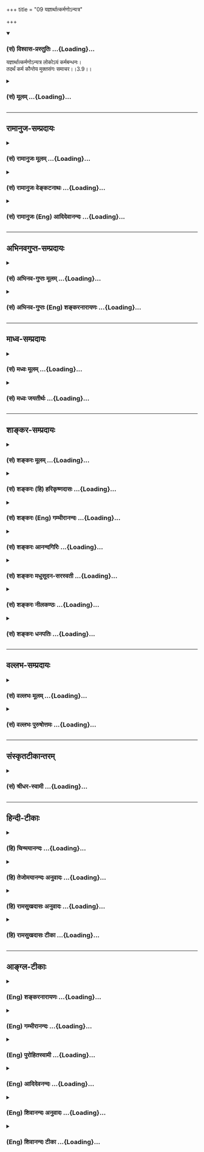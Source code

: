 +++
title = "09 यज्ञार्थात्कर्मणोऽन्यत्र"

+++
<div class="js_include" newlevelforh1="3" title="(सं) विश्वास-प्रस्तुतिः" unfilled url="/purANam_vaiShNavam/mahAbhAratam/06-bhIShma-parva/03-bhagavad-gItA-parva/saMskRtam/vishvAsa-prastutiH/03_karma-yogaH/09_yajnArthAtkarmaNo.md">
<details open><summary><h3>(सं) विश्वास-प्रस्तुतिः ...{Loading}...</h3></summary>

यज्ञार्थात्कर्मणोऽन्यत्र लोकोऽयं कर्मबन्धनः।  
तदर्थं कर्म कौन्तेय मुक्तसंगः समाचर।।3.9।।
</details>
</div>
<div class="js_include collapsed" newlevelforh1="3" title="(सं) मूलम्" unfilled url="/purANam_vaiShNavam/mahAbhAratam/06-bhIShma-parva/03-bhagavad-gItA-parva/saMskRtam/mUlam/03_karma-yogaH/09_yajnArthAtkarmaNo.md">
<details><summary><h3>(सं) मूलम् ...{Loading}...</h3></summary>

यज्ञार्थात्कर्मणोऽन्यत्र लोकोऽयं कर्मबन्धनः।  
तदर्थं कर्म कौन्तेय मुक्तसंगः समाचर।।3.9।।
</details>
</div>


_________________
## रामानुज-सम्प्रदायः
<div class="js_include collapsed" newlevelforh1="3" title="(सं) रामानुजः मूलम्" unfilled url="/purANam_vaiShNavam/mahAbhAratam/06-bhIShma-parva/03-bhagavad-gItA-parva/saMskRtam/rAmAnujaH/mUlam/03_karma-yogaH/09_yajnArthAtkarmaNo.md">
<details><summary><h3>(सं) रामानुजः मूलम् ...{Loading}...</h3></summary>

।।3.9।। यज्ञादिशास्त्रीयकर्मशेषभूताद् द्रव्यार्जनादेः **कर्मणः अन्यत्र**
आत्मीयप्रयोजनशेषभूते कर्मणि क्रियमाणे **अयं लोकः कर्मबन्धनो** भवति। अतः
त्वं यज्ञाद्यर्थं द्रव्यार्जनादिकं **कर्म समाचर** तत्र
आत्मप्रयोजनसाधनतया यः सङ्गः तस्मात् सङ्गात् मुक्तः सन् समाचर। एवं
मुक्तसङ्गेन यज्ञाद्यर्थतया कर्मणि क्रियमाणे यज्ञादिभिः कर्मभिः आराधितः
परमपुरुषः अस्य अनादिकालप्रवृत्तकर्मवासनां समुच्छिद्य अव्याकुलात्मावलोकनं
ददाति इत्यर्थः। यज्ञशिष्टेन एव सर्वपुरुषार्थसाधननिष्ठानां
शरीरधारणकर्तव्यताम् अयज्ञशिष्टेन शरीरधारणं कुर्वतां दोषं च आह

</details>
</div>
<div class="js_include collapsed" newlevelforh1="3" title="(सं) रामानुजः वेङ्कटनाथः" unfilled url="/purANam_vaiShNavam/mahAbhAratam/06-bhIShma-parva/03-bhagavad-gItA-parva/saMskRtam/rAmAnujaH/venkaTanAthaH/03_karma-yogaH/09_yajnArthAtkarmaNo.md">
<details><summary><h3>(सं) रामानुजः वेङ्कटनाथः ...{Loading}...</h3></summary>

  
  
।।3.9।। यज्ञार्थात् इति श्लोकः कर्मविधिनिषेधयोर्विषयव्यवस्थापक इति
ज्ञापयितुं शङ्कते एवं तर्हीति। द्रव्यार्जनादेरित्यत्रादिशब्देन
महायज्ञादिग्रहणम्। ममकारादीत्यत्र तु
रागद्वेषाभिनिवेशवचनादानविहरणादिग्रहः।
अहङ्कारममकारादेर्मनोवृत्तिविशेषत्वादिन्द्रियव्याकुलतारूपत्वोक्तिः। अस्य
पुरुषस्येति मुमुक्षोरपीति भावः। कर्मवासनयेति
प्राचीनयाऽनुपरतयाऽद्यतनव्यापाराभ्यासोपबृंहितया चेति भावः। बन्धनं
भविष्यतीति उत्तरोत्तरशरीरबन्धादिना संसारानुवृत्तिप्रसङ्ग इत्यर्थः।
अत्रयज्ञो वै विष्णुः तै.सं.1।7।4 इति श्रुतेःयज्ञ ईश्वरः इति
परैर्व्याख्यातम् तच्चाविरुद्धमस्माकम् तथापि
समनन्तरश्लोकपठितयज्ञशब्दैकार्थ्यमुचितमित्यभिप्रायेणाह
यज्ञादिशास्त्रीयकर्मेति। यज्ञादीत्यादिशब्देन यज्ञशब्दस्योपलक्ष्यपरत्वं
ज्ञाप्यते। शास्त्रीयकर्मशब्देनोपलक्षणोपलक्ष्याणां सामान्यतः
सङ्ग्राहकाकारं तदर्थकर्मणो निर्दोषत्वहेतुं च दर्शयति। यज्ञार्थात्
यज्ञप्रयोजनात्। तदिदं दर्शितंशेषभूतादिति। कर्मैव बन्धनं कर्मणा वा बन्धनं
यस्य स कर्मबन्धनः तस्य च बन्धकत्वं स्ववासनाद्वारा न पुनः पापतया
अविहितप्रतिषिद्धविषयत्वादत्र कर्मबन्धनशब्दस्य। अस्य पुरुषस्य कर्मवासनया
बन्धनं भविष्यति इति शङ्काग्रन्थेनायमर्थो दर्शितः। लोकोऽत्र
संसारिचेतनवर्गः। अत इति। यज्ञार्थस्य कर्मणो बन्धहेतुत्वभावादित्यर्थः।
द्रव्यादिलाभहेतुभूतयुद्धप्रोत्साहनव्यक्त्यर्थंद्रव्यार्जनादिकमित्युक्तम्।
तादर्थ्यं सङ्गत्यागश्चेत्युभयमपि विधेयमिति ज्ञापनाय
पृथग्वाक्यकरणम्। कर्तृत्वफलत्यागयोर्विलक्षणं सङ्गत्यागस्य स्वरूपं दर्शयति
तत्रेति। यत्किञ्चित्प्रयोजनमनुद्दिश्य न मन्दोऽपि प्रवर्तते इति चेत्
सत्यं प्रयोजनसाधनत्वबुद्ध्यभावेऽपि सुहृदुपचारवद्भगवत्समाराधनरूपतया
स्वरूपेण प्रयोजनत्वबुद्ध्या प्रवृत्त्युपपत्तिः। मुक्तसङ्गं इत्यत्र
सङ्गस्य बन्धकत्वविवक्षयासङ्गान्मुक्त इत्युक्तम्।
प्रकृतचोद्यस्यादृष्टद्वारा फलप्रदत्वेन परिहारं वदन्नतदर्थस्य
बन्धहेतुत्वोक्त्या फलितं तदर्थस्य मोक्षहेतुत्वप्रकारं दर्शयति एवमिति।
एतेन कर्मणामप्रामाणिकापूर्वद्वारा फलप्रदत्वमिति कुदृष्टिमतं निरस्तम्
आर्थवादिकापेक्षितदेवताप्रीतिद्वारैव फलप्रदत्वोपपत्तौ स एनं प्रीतः
प्रीणाति यजुः5।5।10।48
इत्यादिश्रुतहानाश्रुतकल्पनाद्यनुपपत्तेः। कर्मभिराराधित इत्यनेन
हविर्ग्रहणं प्रीतिश्चाभिप्रेतेपरमपुरुष इति
तदविनाभूतादित्यवर्णादिश्रुतिसिद्धविग्रहविशेषवत्त्वं
सर्वब्रह्माण्डयुगपत्कर्मसन्निधिशक्तिश्चददातीति वरप्रदत्वमिति
विग्रहादिपञ्चकप्रदर्शनम्। कर्मवासनां समुच्छिद्येति विपरीतवास नाचोद्यं
परिहृतम्।  
  

</details>
</div>
<div class="js_include collapsed" newlevelforh1="3" title="(सं) रामानुजः (Eng) आदिदेवानन्दः" unfilled url="/purANam_vaiShNavam/mahAbhAratam/06-bhIShma-parva/03-bhagavad-gItA-parva/saMskRtam/rAmAnujaH/english/AdidevAnandaH/03_karma-yogaH/09_yajnArthAtkarmaNo.md">
<details><summary><h3>(सं) रामानुजः (Eng) आदिदेवानन्दः ...{Loading}...</h3></summary>

3.9 The world is imprisoned by the bond of work only when work is done
for personal ends, but not when work is performed or money acired for
the purpose of sacrifice etc. prescribed in the scriptures. So, for the
purpose of sacrifice, you must perform acts like the acisition of money.
In doing so, overcome attachments generated by the pursuit of personal
ambitions, and then do your work in the spirit of Yajna. When a person
free from attachment does the work for the sake of sacrifices etc., the
Supreme Person, propitiated by sacrifices etc., grants him the calm
vision of the self after destroying the subtle impressions of his
Karmas, which have continued from time without beginning. Sri Krsna
stresses the need for sustenance of the body solely by the remnants of
sacrifices in respect of those who are devoted to all ends of human
life. He decries the sin of those who nourish the body by things other
than the remnants of sacrifices:

</details>
</div>


_________________
## अभिनवगुप्त-सम्प्रदायः
<div class="js_include collapsed" newlevelforh1="3" title="(सं) अभिनव-गुप्तः मूलम्" unfilled url="/purANam_vaiShNavam/mahAbhAratam/06-bhIShma-parva/03-bhagavad-gItA-parva/saMskRtam/abhinava-guptaH/mUlam/03_karma-yogaH/09_yajnArthAtkarmaNo.md">
<details><summary><h3>(सं) अभिनव-गुप्तः मूलम् ...{Loading}...</h3></summary>

।।3.9।। यतः यज्ञार्थात् इति। यज्ञार्थात् अवश्यकरणीयात् अन्यानि कर्माणि
बन्धकानि। अवश्यकर्तव्यं +++(omits अवश्यकर्तव्यम्)+++ मुक्तफलसंगतया क्रियमाणं
न फलदम्।

</details>
</div>
<div class="js_include collapsed" newlevelforh1="3" title="(सं) अभिनव-गुप्तः (Eng) शङ्करनारायणः" unfilled url="/purANam_vaiShNavam/mahAbhAratam/06-bhIShma-parva/03-bhagavad-gItA-parva/saMskRtam/abhinava-guptaH/english/shankaranArAyaNaH/03_karma-yogaH/09_yajnArthAtkarmaNo.md">
<details><summary><h3>(सं) अभिनव-गुप्तः (Eng) शङ्करनारायणः ...{Loading}...</h3></summary>

3.9 Yajnarthat etc. Binding are the actions which are different from the
one that is Yajnartha, i.e., the one that is to be performed
necessarily. The action, that is to be performed necessarily, does not
yield any fruit, if it is performed with no attachment for the fruit.

</details>
</div>


_________________
## माध्व-सम्प्रदायः
<div class="js_include collapsed" newlevelforh1="3" title="(सं) मध्वः मूलम्" unfilled url="/purANam_vaiShNavam/mahAbhAratam/06-bhIShma-parva/03-bhagavad-gItA-parva/saMskRtam/madhvaH/mUlam/03_karma-yogaH/09_yajnArthAtkarmaNo.md">
<details><summary><h3>(सं) मध्वः मूलम् ...{Loading}...</h3></summary>

।।3.9।। कर्मणा बध्यते जन्तुः म.भा.12।241।7 इति कर्म बन्धकं स्मृतमित्यत आह
यज्ञार्थादिति। कर्म बन्धनं यस्य लोकस्य स कर्मबन्धनः। यज्ञो विष्णुः
यज्ञार्थं सङ्गरहितं कर्म न बन्धकमित्यर्थः। मुक्तसङ्ग इति सङ्ग विशेषणात्
कामान्यः कामयते मुं.उ.3।2।2 इति श्रुतेश्चअनिष्टमिष्टं 18।12 इति
वक्ष्यमाणत्वाच्चएतान्यपि तु कर्माणि 18।6 इति च तस्मान्नेष्टियाजुकः
स्यात् बृ.उ.1।5।2 इति च विशेषवचनत्वे समेऽपि विशेषणं परिशिष्यते।

</details>
</div>
<div class="js_include collapsed" newlevelforh1="3" title="(सं) मध्वः जयतीर्थः" unfilled url="/purANam_vaiShNavam/mahAbhAratam/06-bhIShma-parva/03-bhagavad-gItA-parva/saMskRtam/madhvaH/jayatIrthaH/03_karma-yogaH/09_yajnArthAtkarmaNo.md">
<details><summary><h3>(सं) मध्वः जयतीर्थः ...{Loading}...</h3></summary>

।।3.9।। इदानीं तृतीयं पक्षमाशङ्क्य तत्परिहाराय श्लोकमवतारयति
**कर्मणे**ति। बन्धकं मोक्षस्य प्रतिबन्धकं अतो न करोमीति शेषः।
तत्पुरुषत्वभ्रान्तिनिरासायाह **कर्मे**ति। तत्पुरुषत्वेऽसङ्गतिः स्यादिति
भावः। यज्ञशब्दस्य यागार्थत्वप्रतीतिमपाकर्तुमाह **यज्ञ** इति।
अवैष्णवयागस्यापि बन्धकत्वादिति भावः।
तदर्थमित्युत्तरवाक्यस्यासङ्गतिपरिहारायार्थात्सिद्धं पूर्ववाक्यार्थमाह
**यज्ञार्थ**मिति। सङ्गरहितमित्यनुक्तं कस्मादुक्तं इत्यत आह **मुक्ते**ति।
इष्टियाजुकः फलेच्छया यष्टा। ननुकर्मणा बध्यते जन्तुः इत्यपि विशेषवचनम्
अविद्यादीनामनेकेषां बन्धकत्वेनाविद्यादिभिरिति सामान्यस्यानुपात्तत्वात्
गीतावाक्यं कर्म न बन्धकमितीदमपि विशेषवचनं तत्कथं तत्परिहारायावतार्यं
व्याख्यातं इत्यत आह **विशेषे**ति। यद्युक्तविधया द्वयोर्विशेषवचनत्वं समं
तथापि गीतावाक्येयज्ञार्थात् इत्यादिविशेषणमुच्यतेऽतस्तदपेक्षया
तत्सामान्यवचनमेव अतो युक्तमेतद्व्याख्यानमिति भावः। अयमत्र
प्रत्युत्तरक्रमःकर्मणा बध्यते इति वाक्यमाश्रित्य न युद्धादिकर्मत्यागः
कार्यः तस्यावैष्णवकाम्यकर्मविषयत्वात्। कुतः सङ्कोचः इति चेत् परेणापि
परिस्पन्दमात्रस्य त्यक्तुमशक्यत्वेनासङ्कुचितार्थतायाः
स्वीकर्तुमशक्यत्वात्। तर्ह्यत एव
बाधकाच्छरीरयात्रार्थकर्मव्यतिरिक्तविषयत्वं कल्प्यत इति चेत् न
वैय्यर्थ्यात्। एवमपि मनोव्यापारस्याल्पकत्वेन प्रतिबन्धकाभावो न सिध्यति।
तस्यैवान्वयव्यतिरेकाभ्यां प्रयोजकत्वावधारणात् बाधकात्सङ्कोचमङ्गीकुर्वतां
चायमपि सङ्कोचोऽङ्गीकार्यः विधानसामर्थ्यात् युद्धादीनामपि
तत्तद्वर्णाश्रमोचितत्वात्। न च विधानस्यामुमुक्षुविषयत्वम् कल्पकाभावात्।
न चेदमेव वाक्यं कल्पकम् तस्यावैष्णवादिकर्मत्यागेन चरितार्थत्वात्
धर्मिपरित्यागाद्धर्ममात्रपरित्यागस्य ज्यायस्त्वात्। अतो न कर्मस्वरूपं
त्याज्यमिति।

</details>
</div>


_________________
## शाङ्कर-सम्प्रदायः
<div class="js_include collapsed" newlevelforh1="3" title="(सं) शङ्करः मूलम्" unfilled url="/purANam_vaiShNavam/mahAbhAratam/06-bhIShma-parva/03-bhagavad-gItA-parva/saMskRtam/shankaraH/mUlam/03_karma-yogaH/09_yajnArthAtkarmaNo.md">
<details><summary><h3>(सं) शङ्करः मूलम् ...{Loading}...</h3></summary>

।।3.9।। यज्ञो वै विष्णुः (तै0 सं0 1.7.4) इति श्रुतेः यज्ञः ईश्वरः तदर्थं
यत् क्रियते तत् यज्ञार्थं कर्म। तस्मात् **कर्मणः अन्यत्र** अन्येन कर्मणा
**लोकः अयम्** अधिकृतः कर्मकृत् **कर्मबन्धनः** कर्म बन्धनं यस्य सोऽयं
कर्मबन्धनः लोकः न तु **यज्ञार्थात्**। अतः **तदर्थं** यज्ञार्थं **कर्म
कौन्तेय मुक्तसङ्गः** कर्मफलसङ्गवर्जितः सन् **समाचर** निर्वर्तय।। इतश्च
अधिकृतेन कर्म कर्तव्यम्

</details>
</div>
<div class="js_include collapsed" newlevelforh1="3" title="(सं) शङ्करः (हि) हरिकृष्णदासः" unfilled url="/purANam_vaiShNavam/mahAbhAratam/06-bhIShma-parva/03-bhagavad-gItA-parva/saMskRtam/shankaraH/hindI/harikRShNadAsaH/03_karma-yogaH/09_yajnArthAtkarmaNo.md">
<details><summary><h3>(सं) शङ्करः (हि) हरिकृष्णदासः ...{Loading}...</h3></summary>

।।3.9।। जो तू ऐसा समझता है कि बन्धनकारक होनेसे कर्म नहीं करना चाहिये तो
यह समझना भी भूल है। कैसे  
  
यज्ञ ही विष्णु है इस श्रुतिप्रमाणसे यज्ञ ईश्वर है और उसके लिये जो कर्म
किया जाय वह यज्ञार्थ कर्म है उस ( ईश्वरार्थ ) कर्मको छोड़कर दूसरे
कर्मोंसे कर्म करनेवाला अधिकारी मनुष्यसमुदाय कर्मबन्धनयुक्त हो जाता है पर
ईश्वरार्थ किये जानेवाले कर्मसे नहीं। इसलिये हे कौन्तेय तू कर्मफल और
आसक्तिसे रहित होकर ईश्वरार्थ कर्मोंका भली प्रकार आचरण कर।

</details>
</div>
<div class="js_include collapsed" newlevelforh1="3" title="(सं) शङ्करः (Eng) गम्भीरानन्दः" unfilled url="/purANam_vaiShNavam/mahAbhAratam/06-bhIShma-parva/03-bhagavad-gItA-parva/saMskRtam/shankaraH/english/gambhIrAnandaH/03_karma-yogaH/09_yajnArthAtkarmaNo.md">
<details><summary><h3>(सं) शङ्करः (Eng) गम्भीरानन्दः ...{Loading}...</h3></summary>

3.9 Ayam, this; lokah, man, the one who is eligible for action;
karma-bandhanah, becomes bound by actions- the person who has karma as
his bondage (bandhana) is karma-bandhanah-; anyatra, other than; that
karmanah, action; yajnarthat, meant for Got not by that meant for God.
According to the Vedic text, 'Sacrifice is verily Visnu' (Tai. Sam.
1.7.4), yajnah means God; whatever is done for Him is yajnartham.
Therefore, mukta-sangah, without being attached, being free from
attachment to the results of actions; O son of Kunti, samacara, you
perform; karma, actions; tadartham, for Him, for God. An eligible person
should engage in work for the following reason also:

</details>
</div>
<div class="js_include collapsed" newlevelforh1="3" title="(सं) शङ्करः आनन्दगिरिः" unfilled url="/purANam_vaiShNavam/mahAbhAratam/06-bhIShma-parva/03-bhagavad-gItA-parva/saMskRtam/shankaraH/AnandagiriH/03_karma-yogaH/09_yajnArthAtkarmaNo.md">
<details><summary><h3>(सं) शङ्करः आनन्दगिरिः ...{Loading}...</h3></summary>

।।3.9।। कर्मणा बध्यते जन्तुः इति स्मृतेर्बन्धार्थं कर्म तन्न
श्रेयोऽर्थिना कर्तव्यमित्याशङ्कामनमूद्य दूषयति **यच्चेत्यादिना।**
कर्माधिकृतस्य तदकरणमयुक्तमिति प्रतिज्ञातं प्रश्नपूर्वकं विवृणोति
**कथमित्यादिना।** फलाभिसन्धिमन्तरेण यज्ञार्थं कर्म कुर्वाणस्य
बन्धाभावात्तादर्थ्येन कर्म कर्तव्यमित्याह **तदर्थमिति।** यज्ञार्थं
कर्मेत्ययुक्तं नहि कर्मार्थमेव कर्मेत्याशङ्क्य व्याचष्टे **यज्ञो वै
विष्णुरिति।** कथं तर्हि कर्मणा बध्यते जन्तुरिति स्मृतिस्तत्राह
**तस्मादिति।** ईश्वरार्पणबुद्ध्या कृतस्य कर्मणो बन्धार्थत्वाभावे फलितमाह
**अत इति।**

</details>
</div>
<div class="js_include collapsed" newlevelforh1="3" title="(सं) शङ्करः मधुसूदन-सरस्वती" unfilled url="/purANam_vaiShNavam/mahAbhAratam/06-bhIShma-parva/03-bhagavad-gItA-parva/saMskRtam/shankaraH/madhusUdana-sarasvatI/03_karma-yogaH/09_yajnArthAtkarmaNo.md">
<details><summary><h3>(सं) शङ्करः मधुसूदन-सरस्वती ...{Loading}...</h3></summary>

।।3.9।। कर्मणा बध्यते जन्तुः इति स्मृतेः सर्वं कर्म
बन्धात्मकत्वान्मुमुक्षुणा न कर्तव्यमिति मत्वा तस्योत्तरमाह यज्ञः
परमेश्वरःयज्ञो वै विष्णुः इति श्रुतेः तदाराधनार्थं यत्कर्म क्रियते
तद्यज्ञार्थं तस्मात्मर्कणोऽन्यत्र कर्मणि प्रवृत्तोऽयं लोकः कर्माधिकारी
कर्मबन्धनः कर्मणा बध्यते नत्वीश्वराराधनार्थेन। अतस्तदर्थं यज्ञार्थं कर्म
हे कौन्तेय त्वं कर्मण्यधिकृतो मुक्तसङ्गः सन्समाचर सम्यक्
श्रद्धादिपुरःसरमाचर।

</details>
</div>
<div class="js_include collapsed" newlevelforh1="3" title="(सं) शङ्करः नीलकण्ठः" unfilled url="/purANam_vaiShNavam/mahAbhAratam/06-bhIShma-parva/03-bhagavad-gItA-parva/saMskRtam/shankaraH/nIlakaNThaH/03_karma-yogaH/09_yajnArthAtkarmaNo.md">
<details><summary><h3>(सं) शङ्करः नीलकण्ठः ...{Loading}...</h3></summary>

।।3.9।। ननुकर्मणा बध्यते जन्तुः इति कर्मणां बन्धकत्वस्मृतेः कथं मुमुक्षुं
मां तत्र नियोजयसीत्याशङ्क्याह **यज्ञार्थादिति।** यज्ञः
परमेश्वराराधनंयज्ञ देवपूजायाम् इति धात्वर्थानुगमात्। तदर्थंयज्ञो वै
विष्णुः इति श्रुतेर्विष्णुर्वा तदाराधनार्थं यत्कर्म ततोऽन्यत्र कर्मणि
स्वर्गाद्यर्थे प्रवृत्तोऽयं लोकः कर्मबन्धनः कर्मणा बध्यते
नत्वीश्वराराधनार्थेन। अतस्तदर्थं ईश्वराराधनार्थं कर्म वर्णाश्रमोचितं हे
कौन्तेय मुक्तसङ्गः फलाभिलाषशून्यः सन् समाचर सम्यक्कुरु।

</details>
</div>
<div class="js_include collapsed" newlevelforh1="3" title="(सं) शङ्करः धनपतिः" unfilled url="/purANam_vaiShNavam/mahAbhAratam/06-bhIShma-parva/03-bhagavad-gItA-parva/saMskRtam/shankaraH/dhanapatiH/03_karma-yogaH/09_yajnArthAtkarmaNo.md">
<details><summary><h3>(सं) शङ्करः धनपतिः ...{Loading}...</h3></summary>

।।3.9।। ननुकर्मणा बध्यते जन्तुर्विद्यया च विमुच्यते इति स्मृत्या यच्च
मन्यसे बन्धार्थत्वात्कर्म न कर्तव्यमिति तदप्यसदित्याह **यज्ञेति।**
यज्ञार्थादीश्वरार्थात्। यज्ञो वै विष्णुः इति श्रुतेः कर्मणोऽन्यत्रान्येन
कर्मणाऽयं लोकः कर्म बन्धनं यस्य सः। ये त्वन्यत्र कर्मणि प्रवृत्तोऽयं
लोकः कर्मणा बध्यत इति भाष्यविरुद्धं वर्णयन्ति तैः प्रवृत्तपदाध्याहारदोषः
कर्मण्यनुशासनाभावाद्बहुलग्रहणस्यागतिकगतित्वात् ल्युडनुपपत्तिदोषो
बहुव्रीह्यभावेन पुंलिङ्गानुपपत्तिदोषश्च परिहरणीयः।
तस्मात्कर्मफलासंगवर्जितःसन् कर्म समाचर। कौन्तेयेति संबोधयन् स्वपक्षग्रहण
उत्साहयति।

</details>
</div>


_________________
## वल्लभ-सम्प्रदायः
<div class="js_include collapsed" newlevelforh1="3" title="(सं) वल्लभः मूलम्" unfilled url="/purANam_vaiShNavam/mahAbhAratam/06-bhIShma-parva/03-bhagavad-gItA-parva/saMskRtam/vallabhaH/mUlam/03_karma-yogaH/09_yajnArthAtkarmaNo.md">
<details><summary><h3>(सं) वल्लभः मूलम् ...{Loading}...</h3></summary>

।।3.9।। साङ्ख्यास्त्वात्मातिरिक्तस्य बन्धकत्वमालोच्य कर्म न कार्यमिति
वदन्ति तत्तदधिकृतविषयमपि न श्रौतमिति निर्णयमाह यज्ञार्थादिति। इज्यतेऽनेन
सावयवो भगवानिति यज्ञस्तदर्थात्। वेदे हि मुख्यः कर्मयज्ञ एव
भगवद्रूपत्वात्। ततोऽन्यत्र काम्ये परधर्मे वा बन्धनम्। यज्ञरूपो हरिः
कर्मोपास्तिकाण्डे परे बृहत्। प्रेमभक्तौ तु स्वयं हीत्यानर्थक्यं न
युज्यते। बुद्ध्वा चेत्कुरुते कर्म ततस्तद्बन्धकं न हि। अन्यथा करणे तस्य
सर्वथाबन्धसम्भवः इत्यर्थो दर्शितः।

</details>
</div>
<div class="js_include collapsed" newlevelforh1="3" title="(सं) वल्लभः पुरुषोत्तमः" unfilled url="/purANam_vaiShNavam/mahAbhAratam/06-bhIShma-parva/03-bhagavad-gItA-parva/saMskRtam/vallabhaH/puruShottamaH/03_karma-yogaH/09_yajnArthAtkarmaNo.md">
<details><summary><h3>(सं) वल्लभः पुरुषोत्तमः ...{Loading}...</h3></summary>

  
  
।।3.9।। नन्वेवं चेत्तदा कर्माकरणं पूर्वं कथ मुक्तं इत्याशङ्क्याह
यज्ञार्थादिति। अन्यत्र मत्सेवातोऽन्यत्र कर्ममार्गे कर्मबन्धनः
कर्मनिबन्धनोऽयं लोकः। कर्मणो यज्ञार्थात् इत्युक्त्वा कर्म
कार्यमित्याहुस्ततस्तत्कर्म न मत्फलकमिति मया बन्धकत्वात्तत्त्याग उक्तः
यतस्तत्कर्म बन्धकमतस्तत्त्यक्त्वा कर्म कुर्वित्याह तदर्थमिति। तदर्थं
यज्ञार्थं मुक्तसङ्गः सन् कर्म मत्सेवारूपं समाचर सम्यक्प्रकारेण कुरु।  
  

</details>
</div>


_________________
## संस्कृतटीकान्तरम्
<div class="js_include collapsed" newlevelforh1="3" title="(सं) श्रीधर-स्वामी" unfilled url="/purANam_vaiShNavam/mahAbhAratam/06-bhIShma-parva/03-bhagavad-gItA-parva/saMskRtam/shrIdhara-svAmI/03_karma-yogaH/09_yajnArthAtkarmaNo.md">
<details><summary><h3>(सं) श्रीधर-स्वामी ...{Loading}...</h3></summary>

।।3.9।। साङ्ख्यास्तु सर्वमपि कर्म बन्धकत्वान्न
कार्यमित्याहुस्तन्निराकुर्वन्नाह **यज्ञार्थादिति।** यज्ञोऽत्र
विष्णुः। यज्ञो वै विष्णुःइति श्रुतेः। तदाराधनार्थात्कर्मणोऽन्यत्र तदेकं
विनाऽयं लोकः कर्मबन्धनः कर्मभिर्बध्यते न त्वीश्वराराधनार्थेन कर्मणा।
अतस्तदर्थ विष्णुप्रीत्यर्थं मुक्तसङ्गो निष्कामः सन्कर्म सम्यगाचर।

</details>
</div>


_________________
## हिन्दी-टीकाः
<div class="js_include collapsed" newlevelforh1="3" title="(हि) चिन्मयानन्दः" unfilled url="/purANam_vaiShNavam/mahAbhAratam/06-bhIShma-parva/03-bhagavad-gItA-parva/hindI/chinmayAnandaH/03_karma-yogaH/09_yajnArthAtkarmaNo.md">
<details><summary><h3>(हि) चिन्मयानन्दः ...{Loading}...</h3></summary>

।।3.9।। प्रत्येक कर्म कर्त्ता के लिये बन्धन उत्पन्न नहीं करता। केवल
अविवेकपूर्वक किये हुये कर्म ही मन में वासनाओं की वृद्धि करके परिच्छिन्न
अहंकार और अपरिच्छिन्न आत्मस्वरूप के मध्य एक अभेद्य दीवार खड़ी कर देते
हैं। वासनाओं से पूर्ण अन्तकरण वाले व्यक्ति में दिव्यत्व का कोई प्रकाश
नहीं दिखाई देता। पारम्परिक अर्थानुसार यज्ञ के अतिरिक्त जो अन्य कर्म हैं
वे वासनाओं को उत्पन्न कर व्यक्ति के विकास में अवरोधक बन जाते हैं। यहां
यज्ञ शब्द का अर्थ है वे सब कर्म जिन्हें मनुष्य निस्वार्थ भाव एवं समर्पण
की भावना से विश्व के कल्याण के लिये करता है। ऐसे कर्म व्यक्ति के पतन में
नहीं वरन् उत्थान में ही सहायक होते हैं। यज्ञ शब्द का उपर्युक्त अर्थ समझ
लेने पर आगे के श्लोक और अधिक स्पष्ट होंगे और उनमें उपदिष्ट ज्ञान
सम्पूर्ण विश्व के उपयुक्त होगा। जब समाज के लोग आगे आकर परस्पर सहयोग एवं
समर्पण की भावना से कर्म करेंगे केवल तभी वह समाज दारिद्रय और दुखों के
बन्धनों से मुक्त हो सकता है यह एक ऐतिहासिक सत्य है। ऐसे कर्मों का
सम्पादन अनासक्ति के होने से ही संभव होगा। अर्जुन में यह दोष आ गया था कि
वह विरुद्ध पक्ष के व्यक्तियों के साथ अत्यन्त आसक्त हो गया और
परिणामस्वरूप परिस्थिति को ठीक समझ नहीं पाया इसलिये समसामयिक कर्तव्य का
त्याग कर कर्मक्षेत्र से पलायन करने की उसकी प्रवृत्ति हो गयी।  
  
कर्ममार्ग के अधिकारी व्यक्ति को निम्नलिखित कारणों से भी कर्म करना चाहिये

</details>
</div>
<div class="js_include collapsed" newlevelforh1="3" title="(हि) तेजोमयानन्दः अनुवादः" unfilled url="/purANam_vaiShNavam/mahAbhAratam/06-bhIShma-parva/03-bhagavad-gItA-parva/hindI/tejomayAnandaH/anuvAdaH/03_karma-yogaH/09_yajnArthAtkarmaNo.md">
<details><summary><h3>(हि) तेजोमयानन्दः अनुवादः ...{Loading}...</h3></summary>

।।3.9।। यज्ञ के लिये किये हुए कर्म के अतिरिक्त अन्य कर्म में प्रवृत्त
हुआ यह पुरुष कर्मों द्वारा बंधता है इसलिए हे कौन्तेय आसक्ति को त्यागकर
यज्ञ के निमित्त ही कर्म का सम्यक् आचरण करो।।  
  

</details>
</div>
<div class="js_include collapsed" newlevelforh1="3" title="(हि) रामसुखदासः अनुवादः" unfilled url="/purANam_vaiShNavam/mahAbhAratam/06-bhIShma-parva/03-bhagavad-gItA-parva/hindI/rAmasukhadAsaH/anuvAdaH/03_karma-yogaH/09_yajnArthAtkarmaNo.md">
<details><summary><h3>(हि) रामसुखदासः अनुवादः ...{Loading}...</h3></summary>

।।3.9।। यज्ञ (कर्तव्यपालन) के लिये किये जानेवाले कर्मोंसे अन्यत्र (अपने
लिये किये जानेवाले) कर्मोंमें लगा हुआ यह मनुष्य-समुदाय कर्मोंसे बँधता
है, इसलिये हे कुन्तीनन्दन ! तू आसक्ति-रहित होकर उस यज्ञके लिये ही
कर्तव्य-कर्म कर।

</details>
</div>
<div class="js_include collapsed" newlevelforh1="3" title="(हि) रामसुखदासः टीका" unfilled url="/purANam_vaiShNavam/mahAbhAratam/06-bhIShma-parva/03-bhagavad-gItA-parva/hindI/rAmasukhadAsaH/TIkA/03_karma-yogaH/09_yajnArthAtkarmaNo.md">
<details><summary><h3>(हि) रामसुखदासः टीका ...{Loading}...</h3></summary>

3.9।।***व्याख्या--*'यज्ञार्थात् कर्मणोऽन्यत्र'** गीताके अनुसार
कर्तव्यमात्रका नाम 'यज्ञ' है। 'यज्ञ' शब्दके अन्तर्गत यज्ञ, दान, तप, होम,
तीर्थ-सेवन, व्रत, वेदाध्ययन आदि समस्त शारीरिक, व्यावहारिक और पारमार्थिक
क्रियाएँ आ जाती हैं। कर्तव्य मानकर किये जानेवाले व्यापार, नौकरी, अध्ययन,
अध्यापन आदि सब शास्त्रविहित कर्मोंका नाम भी यज्ञ है। दूसरोंको सुख
पहुँचाने तथा उनका हित करनेके लिये जो भी कर्म किये जाते हैं वे सभी
यज्ञार्थ कर्म हैं। यज्ञार्थ कर्म करनेसे आसक्ति बहुत जल्दी मिट जाती है
तथा कर्मयोगीके सम्पूर्ण कर्म नष्ट हो जाते हैं (गीता 4। 23) अर्थात् वे
कर्म स्वयं तो बन्धनकारक होते नहीं, प्रत्युत पूर्वसंचित कर्मसमूहको भी
समाप्त कर देते हैं। वास्तवमें मनुष्यकी स्थिति उसके उद्दश्यके अनुसार होती
है, क्रियाके अनुसार नहीं। जैसे व्यापारीका प्रधान उद्देश्य धन कमाना रहता
है; अतः वास्तवमें उसकी स्थिति धनमें ही रहती है और दुकान बंद करते ही उसकी
वृत्ति धनकी तरफ चली जाती है। ऐसे ही यज्ञार्थ कर्म करते समय कर्मयोगीकी
स्थिति अपने उद्देश्य--परमात्मामें ही रहती है और कर्म समाप्त करते ही उसकी
वृत्ति परमात्माकी तरफ चली जाती है।  
  
सभी वर्णोंके लिये अलग-अलग कर्म हैं। एक वर्णके लिये कोई कर्म स्वधर्म है
तो वही दूसरे वर्णोंके लिये (विहित न होनेसे) परधर्म अर्थात् अन्यत्र कर्म
हो जाता है; जैसे --भिक्षासे जीवन-निर्वाह करना ब्राह्मणके लिये तो स्वधर्म
है, पर क्षत्रियके लिये परधर्म है। इसी प्रकार निष्कामभावसे कर्तव्यकर्म
करना मनुष्यका स्वधर्म है और सकामभावसे कर्म करना परधर्म है। जितने भी सकाम
और निषिद्ध कर्म हैं वे सब-के-सब 'अन्यत्र-कर्म' की श्रेणीमें ही हैं। अपने
सुख मान बड़ाई आराम आदिके लिये जितने कर्म किये जायँ वे सबकेसब भी
अन्यत्रकर्म हैं **(टिप्पणी प₀ 126)**। अतः छोटा-से-छोटा तथा बड़ा-से़-बड़ा
जो भी कर्म किया जाय, उसमें साधकको सावधान रहना चाहिये कि कहीं किसी
स्वार्थकी भावनासे तो कर्म नहीं हो रहा है ! साधक उसीको कहते हैं, जो
निरन्तर सावधान रहता है। इसलिये साधकको अपनी साधनाके प्रति सतर्क, जागरूक
रहना ही चाहिये।  
  
'अन्यत्र-कर्म' के विषयमें दो गुप्त भाव--(1) किसीके आनेपर यदि कोई मनुष्य
उसके प्रति 'आइये ! बैठिये ! 'आदि आदरसूचक शब्दोंका प्रयोग करता है, पर
भीतरसे अपनेमें सज्जनताका आरोप करता है अथवा 'ऐसा कहनेसे आनेवाले व्यक्तिपर
मेरा अच्छा असर पड़ेगा'--इस भावसे कहता है तो इसमें स्वार्थकी भावना छिपी
रहनेसे यह 'अन्यत्र-कर्म' ही है, यज्ञार्थ कर्म नहीं।  
  
(2) सत्सङ्ग, सभा आदिमें कोई व्यक्ति मनमें इस भावको रखते हुए प्रश्न करता
है कि वक्ता और श्रोतागण मुझे अच्छा जानकार समझेंगे तथा उनपर मेरा अच्छा
असर पड़ेगा तो यह 'अन्यत्र-कर्म' ही है, यज्ञार्थ कर्म नहीं। तात्पर्य यह है
कि साधक कर्म तो करे, पर उसमें स्वार्थ, कामना आदिका भाव नहीं रहना चाहिये।
कर्मका निषेध नहीं है, प्रत्युत सकामभावका निषेध है। साधकको भोग और
ऐश्वर्य-बुद्धिसे कोई भी कर्म नहीं करना चाहिये; क्योंकि ऐसी बुद्धिमें
भोगसक्ति और कामना रहती है, जिससे कर्मयोगका आचरण नहीं हो पाता।
निर्वाह-बुद्धिसे कर्म करनेपर भी जीनेकी कामना बनी रहती है। अतः
निर्वाह-बुद्धि भी त्याज्य है। साधकको केवल साधनबुद्धिसे ही प्रत्येक कर्म
करना चाहिये। सबसे उत्तम साधक तो वह है, जो अपनी मुक्तिके लिये भी कोई कर्म
न करके केवल दूसरोंके हितके लिये कर्म करता है। कारण कि अपना हित दूसरोंके
लिये कर्म करनेसे होता है, अपने लिये कर्म करनेसे नहीं। दूसरोंके हितमें ही
अपना हित है। दूसरोंके हितसे अपना हित अलग अलग मानना ही गलती है। इसलिये
लौकिक तथा शास्त्रीय जो कर्म किये जायँ, वे सब-के-सब केवल लोक-हितार्थ होने
चाहिये। अपने सुखके लिये किया गया कर्म तो बन्धनकारक है ही, अपने व्यक्तिगत
हितके लिये किया गया कर्म भी बन्धनकारक है। केवल अपने हितकी तरफ दृष्टि
रखनेसे व्यक्तित्व बना रहता है। इसलिये और तो क्या, जप, चिन्तन, ध्यान,
समाधि भी केवल लोकहितके लिये ही करे। तात्पर्य यह कि स्थूल, सूक्ष्म और
कारण--तीनों शरीरोंसे होनेवाली मात्र क्रिया संसारके लिये ही हो, अपने लिये
नहीं। 'कर्म' संसारके लिय है और संसारसे सम्बन्ध-विच्छेद होनेपर परमात्माके
साथ 'योग' अपने लिये है। इसीका नाम है--कर्मयोग।  
  
**'लोकोऽयं कर्मबन्धनः'--** कर्तव्य-कर्म (यज्ञ) करनेका अधिकार मुख्यरूपसे
मनुष्यको ही है। इसका वर्णन भगवान्ने आगे सृष्टिचक्रके प्रसङ्ग (3। 14 16)
में भी किया है। जिसका उद्देश्य प्राणिमात्रका हित करना, उनको सुख पहुँचाना
होता है, उसीके द्वारा कर्तव्य-कर्म हुआ करते हैं। जब मनुष्य दूसरोंके
हितके लिये कर्म न करके केवल अपने सुखके लिये कर्म करता है, तब वह बँध जाता
है। आसक्ति और स्वार्थभावसे कर्म करना ही बन्धनका कारण है। आसक्ति और
स्वार्थके न रहनेपर स्वतः सबके हितके लिये कर्म होते हैं। बन्धन भावसे होता
है क्रियासे नहीं। मनुष्य कर्मोंसे नहीं बँधता, प्रत्युत कर्मोंमें वह जो
आसक्ति और स्वार्थभाव रखता है, उनसे ही वह बँधता है।**'तदर्थं कर्म कौन्तेय
मुक्तसङ्गः समाचर'--** यहाँ **'मुक्तसङ्गः'**पदसे भगवान्का यह तात्पर्य है
कि कर्मोंमें, पदार्थोंमें तथा जिनसे कर्म किये जाते हैं, उन शरीर, मन,
बुद्धि आदि सामग्रीमें ममता-आसक्ति होनेसे ही बन्धन होता है। ममता, आसक्ति
रहनेसे कर्तव्य-कर्म भी स्वाभाविक एवं भलीभाँति नहीं होते। ममता-आसक्ति न
रहनेसे परहितके लिये कर्तव्य-कर्मका स्वतः आचरण होता है और यदि
कर्तव्य-कर्म प्राप्त न हो तो स्वतः निर्विकल्पतामें, स्वरूपमें स्थिति
होती है। परिणामस्वरूप साधन निरन्तर होता है ओर असाधन कभी होता ही नहीं।  
  
आलस्य और प्रमादके कारण नियत कर्मका त्याग करना 'तामस त्याग' कहलाता है
(गीता 18। 7), जिसका फल मूढ़ता अर्थात् मूढ़योनियोंकी प्राप्ति
है--**'अज्ञानं तमसः फलम्'**(गीता 14। 16)। कर्मोंको दुःखरूप समझकर उनका
त्याग करना'\[राजस त्याग' कहलाता है (गीता 18। 8) जिसका फल दुःखोंकी
प्राप्ति है--**'रजसस्तु फलं दुःखम्'** (गीता 14। 16)। इसलिये यहाँ भगवान्
अर्जुनको कर्मोंका त्याग करनेके लिये नहीं कहते, प्रत्युत स्वार्थ, ममता,
फलासक्ति, कामना, वासना, पक्षपात आदिसे रहित होकर शास्त्रविधिके अनुसार
सुचारुरूपसे उत्साहपूर्वक कर्तव्य-कर्मोंको करनेकी आज्ञा देते हैं, जो
'सात्त्विक त्याग' कहलाता है (गीता 18। 9)। स्वयं भगवान् भी आगे चलकर कहते
हैं कि मेरे लिये कुछ भी करना शेष नहीं है, फिर भी मैं सावधानीपूर्वक कर्म
करता हूँ (3। 2223)।  
  
कर्तव्य-कर्मोंका अच्छी तरह आचरण करनेमें दो कारणोंसे शिथिलता आती है--(1)
मनुष्यका स्वभाव है कि वह पहले फलकी कामना करके ही कर्ममें प्रवृत्त होता
है। जब वह देखता है कि कर्मयोगके अनुसार फलकी कामना नहीं रखनी है तब वह
विचार करता है कि कर्म ही क्यों करूँ (2) कर्म आरम्भ करनेके बाद जब अन्तमें
उसे पता लग जाय कि इसका फल विपरीत होगा तब वह विचार करता है कि मैं कर्म तो
अच्छासेअच्छा करूँ पर फल विपरीत मिले तो फिर कर्म करूँ ही क्योंकर्मयोगी न
तो कोई कामना करता है और न कोई नाशवान् फल ही चाहता है वह तो मात्र संसारका
हित सामने रखकर ही कर्तव्यकर्म करता है। अतः उपर्युक्त दोनों कारणोंसे उसके
कर्तव्यकर्ममें शिथिलता नहीं आ सकती।****

</details>
</div>


_________________
## आङ्ग्ल-टीकाः
<div class="js_include collapsed" newlevelforh1="3" title="(Eng) शङ्करनारायणः" unfilled url="/purANam_vaiShNavam/mahAbhAratam/06-bhIShma-parva/03-bhagavad-gItA-parva/english/shankaranArAyaNaH/03_karma-yogaH/09_yajnArthAtkarmaNo.md">
<details><summary><h3>(Eng) शङ्करनारायणः ...{Loading}...</h3></summary>

3.9. The world is fettered by action which is other than the Yajnartha
action; hence, O son of Kunti, being freed from attachment, you most
properly perform Yajnartha action.

</details>
</div>
<div class="js_include collapsed" newlevelforh1="3" title="(Eng) गम्भीरानन्दः" unfilled url="/purANam_vaiShNavam/mahAbhAratam/06-bhIShma-parva/03-bhagavad-gItA-parva/english/gambhIrAnandaH/03_karma-yogaH/09_yajnArthAtkarmaNo.md">
<details><summary><h3>(Eng) गम्भीरानन्दः ...{Loading}...</h3></summary>

3.9 This man becomes bound by actions other than that action meant for
God. Without being attached, O son of Kunti, you perform actions for
Him.

</details>
</div>
<div class="js_include collapsed" newlevelforh1="3" title="(Eng) पुरोहितस्वामी" unfilled url="/purANam_vaiShNavam/mahAbhAratam/06-bhIShma-parva/03-bhagavad-gItA-parva/english/purohitasvAmI/03_karma-yogaH/09_yajnArthAtkarmaNo.md">
<details><summary><h3>(Eng) पुरोहितस्वामी ...{Loading}...</h3></summary>

3.9 In this world people are fettered by action, unless it is performed
as a sacrifice. Therefore, O Arjuna, let thy acts be done without
attachment, as sacrifice only.

</details>
</div>
<div class="js_include collapsed" newlevelforh1="3" title="(Eng) आदिदेवनन्दः" unfilled url="/purANam_vaiShNavam/mahAbhAratam/06-bhIShma-parva/03-bhagavad-gItA-parva/english/AdidevanandaH/03_karma-yogaH/09_yajnArthAtkarmaNo.md">
<details><summary><h3>(Eng) आदिदेवनन्दः ...{Loading}...</h3></summary>

3.9 This world is held in the bondage of work only when work is not
performed as sacrifice. O Arjuna, you must perform work to this end,
free from attachment.

</details>
</div>
<div class="js_include collapsed" newlevelforh1="3" title="(Eng) शिवानन्दः अनुवादः" unfilled url="/purANam_vaiShNavam/mahAbhAratam/06-bhIShma-parva/03-bhagavad-gItA-parva/english/shivAnandaH/anuvAdaH/03_karma-yogaH/09_yajnArthAtkarmaNo.md">
<details><summary><h3>(Eng) शिवानन्दः अनुवादः ...{Loading}...</h3></summary>

3.9 The world is bound by actions other than those performed for the
sake of sacrifice; do thou, therefore, O son of Kunti (Arjuna), perform
action for that sake (for sacrifice alone), free from attachment.

</details>
</div>
<div class="js_include collapsed" newlevelforh1="3" title="(Eng) शिवानन्दः टीका" unfilled url="/purANam_vaiShNavam/mahAbhAratam/06-bhIShma-parva/03-bhagavad-gItA-parva/english/shivAnandaH/TIkA/03_karma-yogaH/09_yajnArthAtkarmaNo.md">
<details><summary><h3>(Eng) शिवानन्दः टीका ...{Loading}...</h3></summary>

3.9 यज्ञार्थात् for the sake of sacrifice; कर्मणः of action; अन्यत्र
otherwise; लोकः the world; अयम् this; कर्मबन्धनः bound by action;
तदर्थम् for that sake; कर्म action; कौन्तेय O Kaunteya; मुक्तसंगः free
from attachment; समाचार perform.Commentary Yajna means sacrifice or
religious rite or any unselfish action done with a pure motive. It means
also Isvara. The Taittiriya Samhita (of the Veda) says Yajna verily is
Vishnu (174). If anyone does actions for the sake of the Lord; he is not
bound. His heart is purified by performing actions for the sake of the
Lord. Where this spirit of unselfishness does not govern the action; it
will bind one to Samsara however good or glorious it may be. (Cf.II.48).

</details>
</div>
